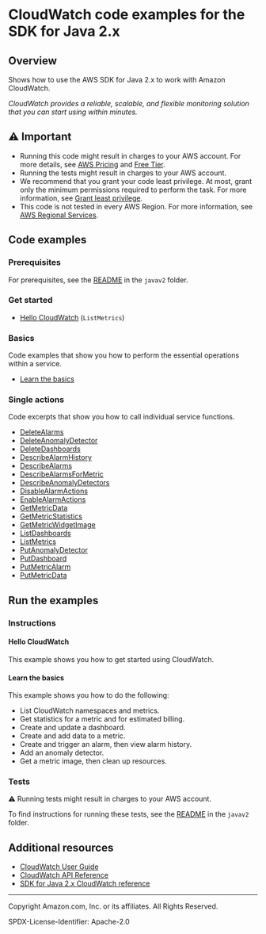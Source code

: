 # CloudWatch code examples for the SDK for Java 2.x

## Overview

Shows how to use the AWS SDK for Java 2.x to work with Amazon CloudWatch.

<!--custom.overview.start-->
<!--custom.overview.end-->

_CloudWatch provides a reliable, scalable, and flexible monitoring solution that you can start using within minutes._

## ⚠ Important

* Running this code might result in charges to your AWS account. For more details, see [AWS Pricing](https://aws.amazon.com/pricing/) and [Free Tier](https://aws.amazon.com/free/).
* Running the tests might result in charges to your AWS account.
* We recommend that you grant your code least privilege. At most, grant only the minimum permissions required to perform the task. For more information, see [Grant least privilege](https://docs.aws.amazon.com/IAM/latest/UserGuide/best-practices.html#grant-least-privilege).
* This code is not tested in every AWS Region. For more information, see [AWS Regional Services](https://aws.amazon.com/about-aws/global-infrastructure/regional-product-services).

<!--custom.important.start-->
<!--custom.important.end-->

## Code examples

### Prerequisites

For prerequisites, see the [README](../../README.md#Prerequisites) in the `javav2` folder.


<!--custom.prerequisites.start-->
<!--custom.prerequisites.end-->

### Get started

- [Hello CloudWatch](src/main/java/com/example/cloudwatch/HelloService.java#L6) (`ListMetrics`)


### Basics

Code examples that show you how to perform the essential operations within a service.

- [Learn the basics](src/main/java/com/example/cloudwatch/scenario/CloudWatchScenario.java)


### Single actions

Code excerpts that show you how to call individual service functions.

- [DeleteAlarms](src/main/java/com/example/cloudwatch/scenario/CloudWatchActions.java#L148)
- [DeleteAnomalyDetector](src/main/java/com/example/cloudwatch/scenario/CloudWatchActions.java#L106)
- [DeleteDashboards](src/main/java/com/example/cloudwatch/scenario/CloudWatchActions.java#L173)
- [DescribeAlarmHistory](src/main/java/com/example/cloudwatch/scenario/CloudWatchActions.java#L348)
- [DescribeAlarms](src/main/java/com/example/cloudwatch/scenario/CloudWatchActions.java#L618)
- [DescribeAlarmsForMetric](src/main/java/com/example/cloudwatch/scenario/CloudWatchActions.java#L400)
- [DescribeAnomalyDetectors](src/main/java/com/example/cloudwatch/scenario/CloudWatchActions.java#L254)
- [DisableAlarmActions](src/main/java/com/example/cloudwatch/DisableAlarmActions.java#L6)
- [EnableAlarmActions](src/main/java/com/example/cloudwatch/EnableAlarmActions.java#L6)
- [GetMetricData](src/main/java/com/example/cloudwatch/scenario/CloudWatchActions.java#L540)
- [GetMetricStatistics](src/main/java/com/example/cloudwatch/scenario/CloudWatchActions.java#L895)
- [GetMetricWidgetImage](src/main/java/com/example/cloudwatch/scenario/CloudWatchActions.java#L197)
- [ListDashboards](src/main/java/com/example/cloudwatch/scenario/CloudWatchActions.java#L785)
- [ListMetrics](src/main/java/com/example/cloudwatch/scenario/CloudWatchActions.java#L936)
- [PutAnomalyDetector](src/main/java/com/example/cloudwatch/scenario/CloudWatchActions.java#L302)
- [PutDashboard](src/main/java/com/example/cloudwatch/scenario/CloudWatchActions.java#L807)
- [PutMetricAlarm](src/main/java/com/example/cloudwatch/scenario/CloudWatchActions.java#L652)
- [PutMetricData](src/main/java/com/example/cloudwatch/scenario/CloudWatchActions.java#L467)


<!--custom.examples.start-->
<!--custom.examples.end-->

## Run the examples

### Instructions


<!--custom.instructions.start-->
<!--custom.instructions.end-->

#### Hello CloudWatch

This example shows you how to get started using CloudWatch.


#### Learn the basics

This example shows you how to do the following:

- List CloudWatch namespaces and metrics.
- Get statistics for a metric and for estimated billing.
- Create and update a dashboard.
- Create and add data to a metric.
- Create and trigger an alarm, then view alarm history.
- Add an anomaly detector.
- Get a metric image, then clean up resources.

<!--custom.basic_prereqs.cloudwatch_GetStartedMetricsDashboardsAlarms.start-->
<!--custom.basic_prereqs.cloudwatch_GetStartedMetricsDashboardsAlarms.end-->


<!--custom.basics.cloudwatch_GetStartedMetricsDashboardsAlarms.start-->
<!--custom.basics.cloudwatch_GetStartedMetricsDashboardsAlarms.end-->


### Tests

⚠ Running tests might result in charges to your AWS account.


To find instructions for running these tests, see the [README](../../README.md#Tests)
in the `javav2` folder.



<!--custom.tests.start-->
<!--custom.tests.end-->

## Additional resources

- [CloudWatch User Guide](https://docs.aws.amazon.com/AmazonCloudWatch/latest/monitoring/WhatIsCloudWatch.html)
- [CloudWatch API Reference](https://docs.aws.amazon.com/AmazonCloudWatch/latest/APIReference/Welcome.html)
- [SDK for Java 2.x CloudWatch reference](https://sdk.amazonaws.com/java/api/latest/software/amazon/awssdk/services/cloudwatch/package-summary.html)

<!--custom.resources.start-->
<!--custom.resources.end-->

---

Copyright Amazon.com, Inc. or its affiliates. All Rights Reserved.

SPDX-License-Identifier: Apache-2.0